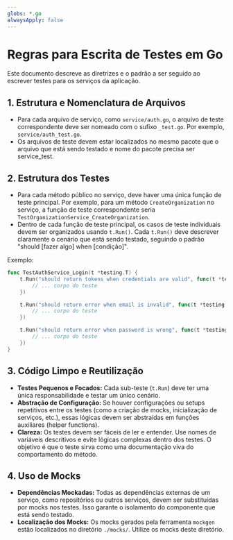 ```yaml
---
globs: *.go
alwaysApply: false
---
```

# Regras para Escrita de Testes em Go

Este documento descreve as diretrizes e o padrão a ser seguido ao escrever testes para os serviços da aplicação.

## 1. Estrutura e Nomenclatura de Arquivos

- Para cada arquivo de serviço, como `service/auth.go`, o arquivo de teste correspondente deve ser nomeado com o sufixo `_test.go`. Por exemplo, `service/auth_test.go`.
- Os arquivos de teste devem estar localizados no mesmo pacote que o arquivo que está sendo testado e nome do pacote precisa ser service_test.

## 2. Estrutura dos Testes

- Para cada método público no serviço, deve haver uma única função de teste principal. Por exemplo, para um método `CreateOrganization` no serviço, a função de teste correspondente seria `TestOrganizationService_CreateOrganization`.
- Dentro de cada função de teste principal, os casos de teste individuais devem ser organizados usando `t.Run()`. Cada `t.Run()` deve descrever claramente o cenário que está sendo testado, seguindo o padrão "should [fazer algo] when [condição]".

Exemplo:

```go
func TestAuthService_Login(t *testing.T) {
    t.Run("should return tokens when credentials are valid", func(t *testing.T) {
        // ... corpo do teste
    })

    t.Run("should return error when email is invalid", func(t *testing.T) {
        // ... corpo do teste
    })

    t.Run("should return error when password is wrong", func(t *testing.T) {
        // ... corpo do teste
    })
}
```

## 3. Código Limpo e Reutilização

- **Testes Pequenos e Focados:** Cada sub-teste (`t.Run`) deve ter uma única responsabilidade e testar um único cenário.
- **Abstração de Configuração:** Se houver configurações ou setups repetitivos entre os testes (como a criação de mocks, inicialização de serviços, etc.), essas lógicas devem ser abstraídas em funções auxiliares (helper functions).
- **Clareza:** Os testes devem ser fáceis de ler e entender. Use nomes de variáveis descritivos e evite lógicas complexas dentro dos testes. O objetivo é que o teste sirva como uma documentação viva do comportamento do método.

## 4. Uso de Mocks

- **Dependências Mockadas:** Todas as dependências externas de um serviço, como repositórios ou outros serviços, devem ser substituídas por mocks nos testes. Isso garante o isolamento do componente que está sendo testado.
- **Localização dos Mocks:** Os mocks gerados pela ferramenta `mockgen` estão localizados no diretório `./mocks/`. Utilize os mocks deste diretório.